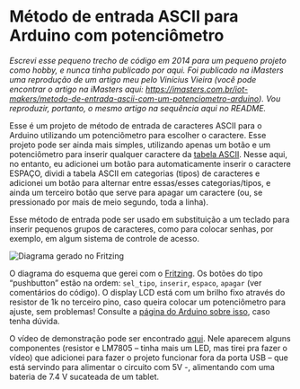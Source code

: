 # Método de entrada ASCII para Arduino com potenciômetro

*Escrevi esse pequeno trecho de código em 2014 para um pequeno projeto como hobby, e nunca tinha publicado por aqui. Foi publicado na iMasters uma reprodução de um artigo meu pelo Vinícius Vieira (você pode encontrar o artigo na iMasters aqui: https://imasters.com.br/iot-makers/metodo-de-entrada-ascii-com-um-potenciometro-arduino). Vou reproduzir, portanto, o mesmo artigo na sequência aqui no README.*



Esse é um projeto de método de entrada de caracteres ASCII para o Arduino utilizando um potenciômetro para escolher o caractere. Esse projeto pode ser ainda mais simples, utilizando apenas um botão e um potenciômetro para inserir qualquer caractere da [tabela ASCII](https://pt.wikipedia.org/wiki/ASCII). Nesse aqui, no entanto, eu adicionei um botão para automaticamente inserir o caractere ESPAÇO, dividi a tabela ASCII em categorias (tipos) de caracteres e adicionei um botão para alternar entre essas/esses categorias/tipos, e ainda um terceiro botão que serve para apagar um caractere (ou, se pressionado por mais de meio segundo, toda a linha).

Esse método de entrada pode ser usado em substituição a um teclado para inserir pequenos grupos de caracteres, como para colocar senhas, por exemplo, em algum sistema de controle de acesso.

![Diagrama gerado no Fritzing](https://static.imasters.com.br/wp-content/uploads/2014/09/ascii_input_pot_bb1.jpg)

O diagrama do esquema que gerei com o [Fritzing](https://fritzing.org/home/). Os botões do tipo “pushbutton” estão na ordem: `sel_tipo`, `inserir`, `espaco`, `apagar` (ver comentários do código). O display LCD está com um brilho fixo através do resistor de 1k no terceiro pino, caso queira colocar um potenciômetro para ajuste, sem problemas! Consulte a [página do Arduino sobre isso](https://www.arduino.cc/en/Tutorial/HelloWorld?from=Tutorial.LiquidCrystal), caso tenha dúvida.

O vídeo de demonstração pode ser encontrado [aqui](https://www.youtube.com/watch?v=FWakYQKqKxY&feature=emb_logo). Nele aparecem alguns componentes (resistor e LM7805 – tinha mais um LED, mas tirei pra fazer o vídeo) que adicionei para fazer o projeto funcionar fora da porta USB – que está servindo para alimentar o circuito com 5V -, alimentando com uma bateria de 7.4 V sucateada de um tablet.




